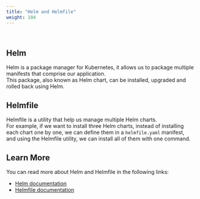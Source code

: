 ```yaml
---
title: "Helm and Helmfile"
weight: 104
---
```

<br>

## Helm

Helm is a package manager for Kubernetes, it allows us to package multiple manifests that comprise our application.  
This package, also known as Helm chart, can be installed, upgraded and rolled back using Helm.  

## Helmfile

Helmfile is a utility that help us manage multiple Helm charts.  
For example, if we want to install three Helm charts, instead of installing each chart one by one, we can define them in a `helmfile.yaml` manifest, and using the Helmfile utility, we can install all of them with one command.

## Learn More

You can read more about Helm and Helmfile in the following links:

* [Helm documentation](https://helm.sh/docs/topics/charts/)
* [Helmfile documentation](https://helmfile.readthedocs.io/en/latest/#about)